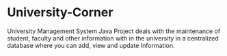 # University-Corner
University Management System Java Project deals with the maintenance of student, faculty and other information with in the university in a centralized database where you can add, view and update Information.
